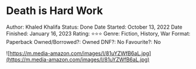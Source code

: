 # Death is Hard Work

Author: Khaled Khalifa
Status: Done
Date Started: October 13, 2022
Date Finished: January 16, 2023
Rating: ⭐️⭐️⭐️
Genre: Fiction, History, War
Format: Paperback
Owned/Borrowed?: Owned
DNF?: No
Favourite?: No

![https://m.media-amazon.com/images/I/81uYZWfB6aL.jpg](https://m.media-amazon.com/images/I/81uYZWfB6aL.jpg)